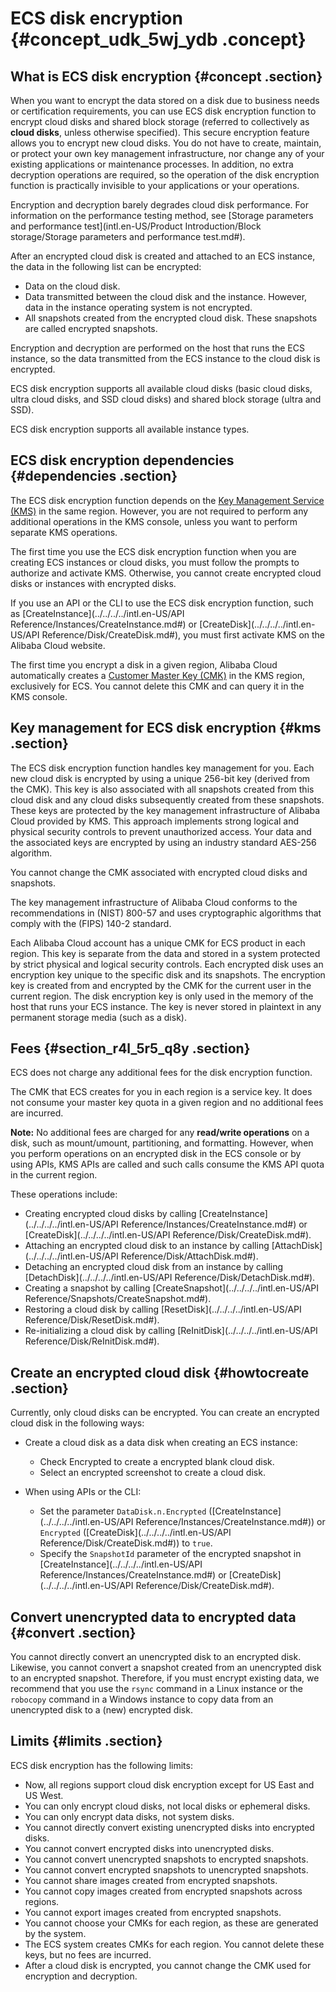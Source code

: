 # ECS disk encryption {#concept_udk_5wj_ydb .concept}

## What is ECS disk encryption {#concept .section}

When you want to encrypt the data stored on a disk due to business needs or certification requirements, you can use ECS disk encryption function to encrypt cloud disks and shared block storage \(referred to collectively as **cloud disks**, unless otherwise specified\). This secure encryption feature allows you to encrypt new cloud disks. You do not have to create, maintain, or protect your own key management infrastructure, nor change any of your existing applications or maintenance processes. In addition, no extra decryption operations are required, so the operation of the disk encryption function is practically invisible to your applications or your operations.

Encryption and decryption barely degrades cloud disk performance. For information on the performance testing method, see [Storage parameters and performance test](intl.en-US/Product Introduction/Block storage/Storage parameters and performance test.md#).

After an encrypted cloud disk is created and attached to an ECS instance, the data in the following list can be encrypted:

-   Data on the cloud disk.
-   Data transmitted between the cloud disk and the instance. However, data in the instance operating system is not encrypted.
-   All snapshots created from the encrypted cloud disk. These snapshots are called encrypted snapshots.

Encryption and decryption are performed on the host that runs the ECS instance, so the data transmitted from the ECS instance to the cloud disk is encrypted.

ECS disk encryption supports all available cloud disks \(basic cloud disks, ultra cloud disks, and SSD cloud disks\) and shared block storage \(ultra and SSD\).

ECS disk encryption supports all available instance types.

## ECS disk encryption dependencies {#dependencies .section}

The ECS disk encryption function depends on the [Key Management Service \(KMS\)](https://www.alibabacloud.com/help/doc-detail/28935.htm) in the same region. However, you are not required to perform any additional operations in the KMS console, unless you want to perform separate KMS operations.

The first time you use the ECS disk encryption function when you are creating ECS instances or cloud disks, you must follow the prompts to authorize and activate KMS. Otherwise, you cannot create encrypted cloud disks or instances with encrypted disks.

If you use an API or the CLI to use the ECS disk encryption function, such as [CreateInstance](../../../../intl.en-US/API Reference/Instances/CreateInstance.md#) or [CreateDisk](../../../../intl.en-US/API Reference/Disk/CreateDisk.md#), you must first activate KMS on the Alibaba Cloud website.

The first time you encrypt a disk in a given region, Alibaba Cloud automatically creates a [Customer Master Key \(CMK\)](https://www.alibabacloud.com/help/doc-detail/28936.htm) in the KMS region, exclusively for ECS. You cannot delete this CMK and can query it in the KMS console.

## Key management for ECS disk encryption {#kms .section}

The ECS disk encryption function handles key management for you. Each new cloud disk is encrypted by using a unique 256-bit key \(derived from the CMK\). This key is also associated with all snapshots created from this cloud disk and any cloud disks subsequently created from these snapshots. These keys are protected by the key management infrastructure of Alibaba Cloud provided by KMS. This approach implements strong logical and physical security controls to prevent unauthorized access. Your data and the associated keys are encrypted by using an industry standard AES-256 algorithm.

You cannot change the CMK associated with encrypted cloud disks and snapshots.

The key management infrastructure of Alibaba Cloud conforms to the recommendations in \(NIST\) 800-57 and uses cryptographic algorithms that comply with the \(FIPS\) 140-2 standard.

Each Alibaba Cloud account has a unique CMK for ECS product in each region. This key is separate from the data and stored in a system protected by strict physical and logical security controls. Each encrypted disk uses an encryption key unique to the specific disk and its snapshots. The encryption key is created from and encrypted by the CMK for the current user in the current region. The disk encryption key is only used in the memory of the host that runs your ECS instance. The key is never stored in plaintext in any permanent storage media \(such as a disk\).

## Fees {#section_r4l_5r5_q8y .section}

ECS does not charge any additional fees for the disk encryption function.

The CMK that ECS creates for you in each region is a service key. It does not consume your master key quota in a given region and no additional fees are incurred.

**Note:** No additional fees are charged for any **read/write operations** on a disk, such as mount/umount, partitioning, and formatting. However, when you perform operations on an encrypted disk in the ECS console or by using APIs, KMS APIs are called and such calls consume the KMS API quota in the current region.

These operations include:

-   Creating encrypted cloud disks by calling [CreateInstance](../../../../intl.en-US/API Reference/Instances/CreateInstance.md#) or [CreateDisk](../../../../intl.en-US/API Reference/Disk/CreateDisk.md#).
-   Attaching an encrypted cloud disk to an instance by calling [AttachDisk](../../../../intl.en-US/API Reference/Disk/AttachDisk.md#).
-   Detaching an encrypted cloud disk from an instance by calling [DetachDisk](../../../../intl.en-US/API Reference/Disk/DetachDisk.md#).
-   Creating a snapshot by calling [CreateSnapshot](../../../../intl.en-US/API Reference/Snapshots/CreateSnapshot.md#).
-   Restoring a cloud disk by calling [ResetDisk](../../../../intl.en-US/API Reference/Disk/ResetDisk.md#).
-   Re-initializing a cloud disk by calling [ReInitDisk](../../../../intl.en-US/API Reference/Disk/ReInitDisk.md#).

## Create an encrypted cloud disk {#howtocreate .section}

Currently, only cloud disks can be encrypted. You can create an encrypted cloud disk in the following ways:

-   Create a cloud disk as a data disk when creating an ECS instance:

    -   Check Encrypted to create a encrypted blank cloud disk.
    -   Select an encrypted screenshot to create a cloud disk.
-   When using APIs or the CLI:

    -   Set the parameter `DataDisk.n.Encrypted` \([CreateInstance](../../../../intl.en-US/API Reference/Instances/CreateInstance.md#)\) or `Encrypted` \([CreateDisk](../../../../intl.en-US/API Reference/Disk/CreateDisk.md#)\) to `true`.
    -   Specify the `SnapshotId` parameter of the encrypted snapshot in [CreateInstance](../../../../intl.en-US/API Reference/Instances/CreateInstance.md#) or [CreateDisk](../../../../intl.en-US/API Reference/Disk/CreateDisk.md#).

## Convert unencrypted data to encrypted data {#convert .section}

You cannot directly convert an unencrypted disk to an encrypted disk. Likewise, you cannot convert a snapshot created from an unencrypted disk to an encrypted snapshot. Therefore, if you must encrypt existing data, we recommend that you use the `rsync` command in a Linux instance or the `robocopy` command in a Windows instance to copy data from an unencrypted disk to a \(new\) encrypted disk.

## Limits {#limits .section}

ECS disk encryption has the following limits:

-   Now, all regions support cloud disk encryption except for US East and US West.
-   You can only encrypt cloud disks, not local disks or ephemeral disks.
-   You can only encrypt data disks, not system disks.
-   You cannot directly convert existing unencrypted disks into encrypted disks.
-   You cannot convert encrypted disks into unencrypted disks.
-   You cannot convert unencrypted snapshots to encrypted snapshots.
-   You cannot convert encrypted snapshots to unencrypted snapshots.
-   You cannot share images created from encrypted snapshots.
-   You cannot copy images created from encrypted snapshots across regions.
-   You cannot export images created from encrypted snapshots.
-   You cannot choose your CMKs for each region, as these are generated by the system.
-   The ECS system creates CMKs for each region. You cannot delete these keys, but no fees are incurred.
-   After a cloud disk is encrypted, you cannot change the CMK used for encryption and decryption.

